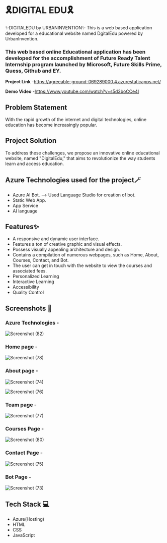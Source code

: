 # 🎗️DIGITAL EDU🎗️
✨DIGITALEDU by URBANINVENTION✨
This is a web based application developed for a educational website named DgitalEdu powered by UrbanInvention.

### This web based online Educational application has been developed for the accomplishment of Future Ready Talent Internship program launched by Microsoft, Future Skills Prime, Quess, Github and EY.


**Project Link** -https://agreeable-ground-069289000.4.azurestaticapps.net/

**Demo Video** -https://www.youtube.com/watch?v=s5d3boCCe4I 

## Problem Statement 
With the rapid growth of the internet and digital technologies, online education has become increasingly popular.

## Project Solution
To address these challenges, we propose an innovative online educational website, named "DigitalEdu," that aims to revolutionize the way students learn and access education.

## Azure Technologies used for the project🪄
- Azure AI Bot. --> Used Language Studio for creation of bot.
- Static Web App.
- App Service
- AI language
  
## Features✨

- A responsive and dynamic user interface.
- Features a ton of creative graphic and visual effects.
- Possess visually appealing architecture and design.
- Contains a compilation of numerous webpages, such as Home, About, Courses, Contact, and Bot.
- The user can get in touch with the website to view the courses and associated fees.
- Personalized Learning
- Interactive Learning
- Accessibility
- Quality Control


## Screenshots 📸
### Azure Technologies -
![Screenshot (82)](https://github.com/Deeksha273/UrbanInvention/assets/144249352/7a02861b-25e9-4a74-bad2-2732130f41bf)

### Home page -   
![Screenshot (78)](https://github.com/Deeksha273/UrbanInvention/assets/144249352/b748f260-3d3a-40ea-a1ab-d4d581083dc9)


### About page -
![Screenshot (74)](https://github.com/Deeksha273/UrbanInvention/assets/144249352/709aba34-09ba-457b-ac2c-0553052b977c)

![Screenshot (76)](https://github.com/Deeksha273/UrbanInvention/assets/144249352/ac32620f-75bf-4ab8-99eb-fef37d03b805)


### Team page -
![Screenshot (77)](https://github.com/Deeksha273/UrbanInvention/assets/144249352/b1835046-f456-4a8e-aedb-c366e4b2dc83)


### Courses Page -
![Screenshot (80)](https://github.com/Deeksha273/UrbanInvention/assets/144249352/67be57a9-623a-4c3c-b219-f6d8945ca808)

### Contact Page -
![Screenshot (75)](https://github.com/Deeksha273/UrbanInvention/assets/144249352/d9f4e7f4-f4f7-46bf-a4e5-7068ffa491be)


### Bot Page -
![Screenshot (73)](https://github.com/Deeksha273/UrbanInvention/assets/144249352/22f92018-9be5-4d8a-8a4e-057c96d5170f)

## Tech Stack 💻

- Azure(Hosting)
- HTML
- CSS
- JavaScript
